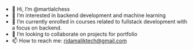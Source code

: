 - 👋 Hi, I’m @martialchess
- 👀 I’m interested in backend development and machine learning
- 🌱 I’m currently enrolled in courses related to fullstack development with a focus on backend.
- 💞️ I’m looking to collaborate on projects for portfolio
- 📫 How to reach me: ridamaliktech@gmail.com

<!---
martialchess/martialchess is a ✨ special ✨ repository because its `README.md` (this file) appears on your GitHub profile.
You can click the Preview link to take a look at your changes.
--->
